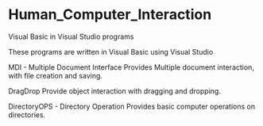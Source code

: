 # Human_Computer_Interaction
Visual Basic in Visual Studio programs 

These programs are written in Visual Basic using Visual Studio

MDI - Multiple Document Interface
  Provides Multiple document interaction, with file creation and saving. 

DragDrop 
  Provide object interaction with dragging and dropping.

DirectoryOPS - Directory Operation
  Provides basic computer operations on directories. 
